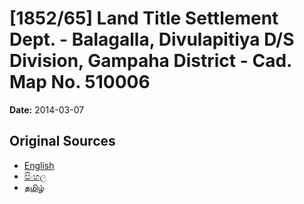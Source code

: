 # [1852/65] Land Title Settlement Dept. - Balagalla, Divulapitiya D/S Division, Gampaha District - Cad. Map No. 510006

**Date:** 2014-03-07

## Original Sources

- [English](https://documents.gov.lk/view/extra-gazettes/2014/3/1852-65_E.pdf)
- [සිංහල](https://documents.gov.lk/view/extra-gazettes/2014/3/1852-65_S.pdf)
- [தமிழ்](https://documents.gov.lk/view/extra-gazettes/2014/3/1852-65_T.pdf)
